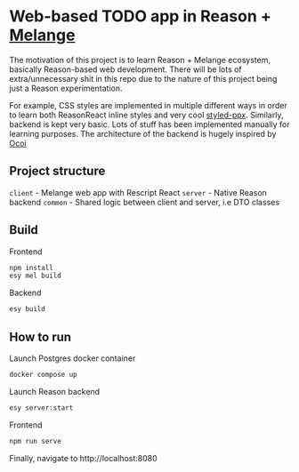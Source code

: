# Web-based TODO app in Reason + [Melange](https://github.com/melange-re/melange)

The motivation of this project is to learn Reason + Melange ecosystem, basically Reason-based web development.
There will be lots of extra/unnecessary shit in this repo due to the nature of this project being just a Reason experimentation.

For example, CSS styles are implemented in multiple different ways in order to learn both ReasonReact inline styles
and very cool [styled-ppx](https://github.com/davesnx/styled-ppx).
Similarly, backend is kept very basic. Lots of stuff has been implemented manually for learning purposes.
The architecture of the backend is hugely inspired by [Ocoi](https://github.com/roddyyaga/ocoi)

## Project structure
`client` - Melange web app with Rescript React
`server` - Native Reason backend
`common` - Shared logic between client and server, i.e DTO classes

## Build
Frontend
```bash
npm install
esy mel build
```

Backend
```bash
esy build
```

## How to run

Launch Postgres docker container
```bash
docker compose up
```

Launch Reason backend
```bash
esy server:start
```

Frontend

```bash
npm run serve
```

Finally, navigate to http://localhost:8080
